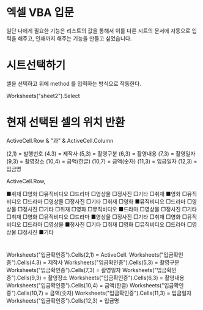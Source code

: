 # 엑셀 VBA 입문

일단 나에게 필요한 기능은 리스트의 값을 통해서 이를 다른 시트의 문서에 자동으로 입력을 해주고, 인쇄까지 해주는 기능을 만들고 싶었습니다.

# 시트선택하기

셀을 선택하고 위에 method 를 입력하는 방식으로 작동한다.

   Worksheets("sheet2").Select

# 현재 선택된 셀의 위치 반환

  ActiveCell.Row & "과" & ActiveCell.Column

(2,1) = 발행번호
(4.3) = 제작사
(5,3) = 촬영구분
(6,3) = 촬영내용
(7,3) = 촬영일자
(9,3) = 촬영장소
(10,4) = 금액(한글)
(10,7) = 금액(숫자)
(11,3) = 입금일자
(12,3) = 입금명

ActiveCell.Row, 

■취재 □영화 □뮤직비디오 □드라마 □영상물 □정사진 □기타
□취재 ■영화 □뮤직비디오 □드라마 □영상물 □정사진 □기타
□취재 □영화 ■뮤직비디오 □드라마 □영상물 □정사진 □기타
□취재 □영화 □뮤직비디오 ■드라마 □영상물 □정사진 □기타
□취재 □영화 □뮤직비디오 □드라마 ■영상물 □정사진 □기타
□취재 □영화 □뮤직비디오 □드라마 □영상물 ■정사진 □기타
□취재 □영화 □뮤직비디오 □드라마 □영상물 □정사진 ■기타

# 

Worksheets("입금확인증").Cells(2,1) = ActiveCell.
Worksheets("입금확인증").Cells(4.3) = 제작사
Worksheets("입금확인증").Cells(5,3) = 촬영구분
Worksheets("입금확인증").Cells(7,3) = 촬영일자
Worksheets("입금확인증").Cells(9,3) = 촬영장소
Worksheets("입금확인증").Cells(6,3) = 촬영내용
Worksheets("입금확인증").Cells(10,4) = 금액(한글)
Worksheets("입금확인증").Cells(10,7) = 금액(숫자)
Worksheets("입금확인증").Cells(11,3) = 입금일자
Worksheets("입금확인증").Cells(12,3) = 입금명